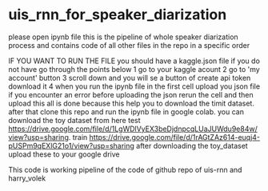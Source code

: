 # uis_rnn_for_speaker_diarization
please open ipynb file this is the pipeline of whole speaker diarization process and contains code of all other files in the repo
in a specific order 

IF YOU WANT TO RUN THE FILE you should have a kaggle.json file 
if you do not have go through the points below
1 go to your kaggle acount 
2 go to 'my account' button
3 scroll down and you will se a button of create api token download it
4 when you run the ipynb file in the first cell upload you json file 
if you encounter an error before uploading the json rerun the cell and then upload 
this all is done because this help you to download the timit dataset.
after that clone this repo and run the ipynb file in google colab. 
you can download the toy dataset from here 
test https://drive.google.com/file/d/1LgWDlVyEX3beDjdnpcqLUaJUWdu9e84w/view?usp=sharing.
train https://drive.google.com/file/d/1rAGtZAz614-euqj4-pUSPm9qEXlG21o1/view?usp=sharing
after downloading the toy_dataset upload these to your google drive



This code is working pipeline of the code of github repo of uis-rnn and harry_volek
